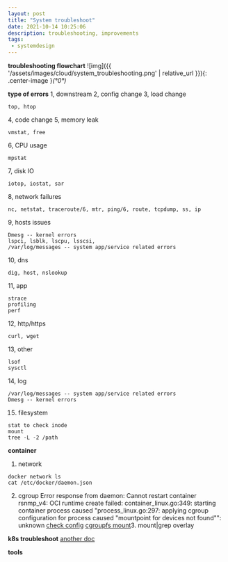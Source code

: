 ```yaml
---
layout: post
title: "System troubleshoot"
date: 2021-10-14 10:25:06
description: troubleshooting, improvements
tags:
 - systemdesign
---
```


**troubleshooting flowchart**
![img]({{ '/assets/images/cloud/system_troubleshooting.png' | relative_url }}){: .center-image }*(°0°)*

**type of errors**
1, downstream
2, config change
3, load change
```
top, htop
```
4, code change
5, memory leak
```
vmstat, free
```
6, CPU usage
```
mpstat
```
7, disk IO
```
iotop, iostat, sar
```
8, network failures
```
nc, netstat, traceroute/6, mtr, ping/6, route, tcpdump, ss, ip
```
9, hosts issues
```
Dmesg -- kernel errors
lspci, lsblk, lscpu, lsscsi,
/var/log/messages -- system app/service related errors
```
10, dns
```
dig, host, nslookup
```
11, app
```
strace
profiling
perf
```
12, http/https
```
curl, wget
```
13, other
```
lsof
sysctl
```
14, log
```
/var/log/messages -- system app/service related errors
Dmesg -- kernel errors
```
15. filesystem
```
stat to check inode
mount
tree -L -2 /path
```

**container**
1. network
```
docker network ls
cat /etc/docker/daemon.json
```
2. cgroup
Error response from daemon: Cannot restart container rsnmp_v4: OCI runtime create failed: container_linux.go:349: starting container process caused "process_linux.go:297: applying cgroup configuration for process caused \"mountpoint for devices not found\"": unknown
[check config](https://github.com/moby/moby/blob/master/contrib/check-config.sh)
[cgroupfs mount](https://github.com/tianon/cgroupfs-mount/blob/master/cgroupfs-mount)3. mount|grep overlay 

**k8s troubleshoot**
[another doc](https://foreversunyao.github.io/2019/09/k8s-troubleshoot)

**tools**

